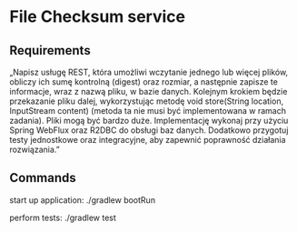 # File Checksum service
## Requirements
„Napisz usługę REST, która umożliwi wczytanie jednego lub więcej plików, obliczy ich sumę kontrolną (digest) oraz rozmiar, a następnie zapisze te informacje, wraz z nazwą pliku, w bazie danych. Kolejnym krokiem będzie przekazanie pliku dalej, wykorzystując metodę void store(String location, InputStream content) (metoda ta nie musi być implementowana w ramach zadania). Pliki mogą być bardzo duże. Implementację wykonaj przy użyciu Spring WebFlux oraz R2DBC do obsługi baz danych. Dodatkowo przygotuj testy jednostkowe oraz integracyjne, aby zapewnić poprawność działania rozwiązania.”

## Commands

start up application:
./gradlew bootRun

perform tests:
./gradlew test
